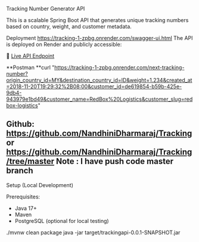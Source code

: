  Tracking Number Generator API

This is a scalable Spring Boot API that generates unique tracking numbers based on country, weight, and customer metadata.

 Deployment
https://tracking-1-zpbg.onrender.com/swagger-ui.html
The API is deployed on Render and publicly accessible:

🔗 [Live API Endpoint](https://tracking-1-zpbg.onrender.com/next-tracking-number?origin_country_id=MY&destination_country_id=ID&weight=1.234&created_at=2018-11-20T19:29:32%2B08:00&customer_id=de619854-b59b-425e-9db4-943979e1bd49&customer_name=RedBox%20Logistics&customer_slug=redbox-logistics)

**Postman
**curl "https://tracking-1-zpbg.onrender.com/next-tracking-number?origin_country_id=MY&destination_country_id=ID&weight=1.234&created_at=2018-11-20T19:29:32%2B08:00&customer_id=de619854-b59b-425e-9db4-943979e1bd49&customer_name=RedBox%20Logistics&customer_slug=redbox-logistics"


Github: https://github.com/NandhiniDharmaraj/Tracking
or 
https://github.com/NandhiniDharmaraj/Tracking/tree/master
Note :
I have push code master branch 
---

 Setup (Local Development)

Prerequisites:
* Java 17+
* Maven 
* PostgreSQL (optional for local testing)

./mvnw clean package
java -jar target/trackingapi-0.0.1-SNAPSHOT.jar



